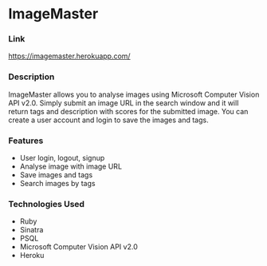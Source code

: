 # ImageMaster

### Link
<https://imagemaster.herokuapp.com/>

### Description
ImageMaster allows you to analyse images using Microsoft Computer Vision API v2.0. Simply submit an image URL in the search window and it will return tags and description with scores for the submitted image. 
You can create a user account and login to save the images and tags. 

### Features
<ul>
<li>User login, logout, signup</li>
<li>Analyse image with image URL</li>
<li>Save images and tags</li>
<li>Search images by tags</li>
</ul>

### Technologies Used
<ul>
<li>Ruby</li>
<li>Sinatra</li>
<li>PSQL</li>
<li>Microsoft Computer Vision API v2.0</li>
<li>Heroku</li>
</ul>





